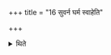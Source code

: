 +++
title = "16 सुवर्न घर्म स्वाहेति"

+++

<details><summary>थिते</summary>

सुवर्न घर्म स्वाहेति पञ्चार्काहुतीः १६
</details>
